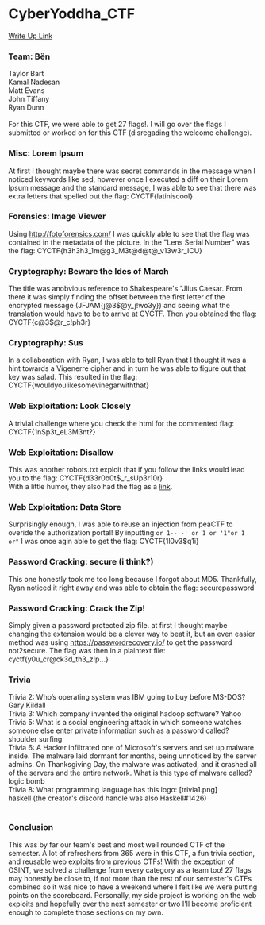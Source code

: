 # CyberYoddha_CTF
[Write Up Link](https://github.com/tbart27/CyberYoddhaCTF_WriteUp/blob/main/README.md)

### Team: Bën
Taylor Bart<br>
Kamal Nadesan<br>
Matt Evans<br>
John Tiffany<br>
Ryan Dunn<br>
<br>
For this CTF, we were able to get 27 flags!. I will go over the flags I submitted or worked on for this CTF (disregading the welcome challenge).
<br>
### Misc: Lorem Ipsum
At first I thought maybe there was secret commands in the message when I noticed keywords like sed, however once I executed a diff on their Lorem Ipsum message and the standard message, I was able to see that there was extra letters that spelled out the flag: CYCTF{latiniscool}
### Forensics: Image Viewer
Using http://fotoforensics.com/ I was quickly able to see that the flag was contained in the metadata of the picture. In the "Lens Serial Number" was the flag: CYCTF{h3h3h3_1m@g3_M3t@d@t@_v13w3r_ICU}
### Cryptography: Beware the Ides of March
The title was anobvious reference to Shakespeare's "Jlius Caesar. From there it was simply finding the offset between the first letter of the encrypted message (JFJAM{j@3$@y_j!wo3y}) and seeing what the translation would have to be to arrive at CYCTF. Then you obtained the flag: CYCTF{c@3$@r_c!ph3r}
### Cryptography: Sus
In a collaboration with Ryan, I was able to tell Ryan that I thought it was a hint towards a Vigenerre cipher and in turn he was able to figure out that key was salad. This resulted in the flag: CYCTF{wouldyoulikesomevinegarwiththat}
### Web Exploitation: Look Closely
A trivial challenge where you check the html for the commented flag: CYCTF{1nSp3t_eL3M3nt?}
### Web Exploitation: Disallow
This was another robots.txt exploit that if you follow the links would lead you to the flag: CYCTF{d33r0b0t$_r_sUp3r10r}<br>
With a little humor, they also had the flag as a [link](https://www.youtube.com/watch?v=dQw4w9WgXcQ).
### Web Exploitation: Data Store
Surprisingly enough, I was able to reuse an injection from peaCTF to overide the authorization portal! By inputting `or 1-- -' or 1 or '1"or 1 or"` I was once agin able to get the flag: CYCTF{1l0v3$q1i}
### Password Cracking: secure (i think?)
This one honestly took me too long because I forgot about MD5. Thankfully, Ryan noticed it right away and was able to obtain the flag: securepassword
### Password Cracking: Crack the Zip!
Simply given a password protected zip file. at first I thought maybe changing the extension would be a clever way to beat it, but an even easier method was using https://passwordrecovery.io/ to get the password not2secure. The flag was then in a plaintext file: cyctf{y0u_cr@ck3d_th3_z!p...}
### Trivia
Trivia 2: Who’s operating system was IBM going to buy before MS-DOS? Gary Kildall<br>
Trivia 3: Which company invented the original hadoop software? Yahoo<br>
Trivia 5: What is a social engineering attack in which someone watches someone else enter private information such as a password called? shoulder surfing<br>
Trivia 6: A Hacker infiltrated one of Microsoft's servers and set up malware inside. The malware laid dormant for months, being unnoticed by the server admins. On Thanksgiving Day, the malware was activated, and it crashed all of the servers and the entire network. What is this type of malware called? logic bomb<br>
Trivia 8: What programming language has this logo: [trivia1.png]<br>
haskell (the creator's discord handle was also Haskell#1426)<br>
<br>
### Conclusion
This was by far our team's best and most well rounded CTF of the semester. A lot of refreshers from 365 were in this CTF, a fun trivia section, and reusable web exploits from previous CTFs! With the exception of OSINT, we solved a challenge from every category as a team too! 27 flags may honestly be close to, if not more than the rest of our semester's CTFs combined so it was nice to have a weekend where I felt like we were putting points on the scoreboard. Personally, my side project is working on the web exploits and hopefully over the next semester or two I'll become proficient enough to complete those sections on my own. 
